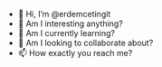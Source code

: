 - 👋 Hi, I’m @erdemcetingit
- 👀 Am I interesting anything?
- 🌱 Am I currently learning?
- 💞️ Am I looking to collaborate about?
- 📫 How exactly you reach me?

<!---
erdemcetingit/erdemcetingit is a ✨ special ✨ repository because its `README.md` (this file) appears on your GitHub profile.
You can click the Preview link to take a look at your changes.
--->
